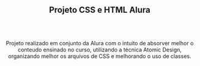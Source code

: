 <h2 align="center">Projeto CSS e HTML Alura</h1>
<br>
<br>
<p align="center">Projeto realizado em conjunto da Alura com o intuito de absorver melhor o conteudo ensinado no curso, utilizando a técnica Atomic Design, organizando melhor os arquivos de CSS e melhorando o uso de classes.</p>

